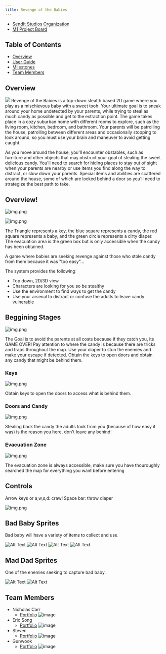```yaml
---
title: Revenge of the Babies
---
```


* [SendIt Studios Organization](https://github.com/SendIt-Studios)
* [M1 Project Board](https://github.com/orgs/SendIt-Studios/projects/2/views/1)

## Table of Contents
* [Overview](#overview)
* [User Guide](#user-guide)
* [Milestones](#milestones)
* [Team Members](#team-members)

## Overview

<img class="ui left floated image" src="../public/images/titlescreen.jpg">
Revenge of the Babies is a top-down stealth based 2D game where you play as a mischievous baby with a sweet tooh. Your ultimate goal is to sneak around your home undetected by your parents, while trying to steal as much candy as possible and get to the extraction point. The game takes place in a cozy suburban home with different rooms to explore, such as the living room, kitchen, bedroom, and bathroom. Your parents will be patrolling the house, patrolling between different areas and occasionally stopping to look around, so you must use your brain and maneuver to avoid getting caught.

As you move around the house, you'll encounter obstables, such as furniture and other objects that may obstruct your goal of stealing the sweet delicious candy. You'll need to search for hiding places to stay out of sight when your parents are nearby or use items you find along the way to distract, or slow down your parents. Special items and abilities are scattered around the house, some of which are locked behind a door so you'll need to strategize the best path to take.


## Overview!
![img.png](public/images/image.png)

![img.png](public/images/image1.png)

The Triangle represents a key, the blue square represents a candy, the red square represents a baby, and the green circle represents a dirty diaper.
The evacuation area is the green box but is only accessible when the candy has been obtained.

A game where babies are seeking revenge against those who stole candy from them because it was "too easy"...

The system provides the following:

* Top down, 2D/3D view
* Characters are looking for you so be stealthy
* Use the environment to find ways to get the candy
* Use your arsenal to distract or confuse the adults to leave candy vulnerable


## Beggining Stages

![img.png](public/images/level_1.png)

The Goal is to avoid the parents at all costs because if they catch you, its GAME OVER! Pay attention to where the candy is because there are tricks and traps throughout the map. Use your diaper to stun the enemies and make your escape if detected. Obtain the keys to open doors and obtain any candy that might be behind them.

### Keys

![img.png](public/images/key.png)

Obtain keys to open the doors to access what is behind them.

### Doors and Candy

![img.png](public/images/door_and_candy.png)

Stealing back the candy the adults took from you (because of how easy it was) is the reason you here, don't leave any behind!

### Evacuation Zone

![img.png](public/images/evac_zone.png)

The evacuation zone is always accessible, make sure you have thouroughly searched the map for everything you want before entering

## Controls

Arrow keys or a,w,s,d: crawl
Space bar: throw diaper

![img.png](public/images/diaper.png)

## Bad Baby Sprites

Bad baby will have a variety of items to collect and use.

![Alt Text](public/images/baby_left.gif)
![Alt Text](public/images/baby_right.gif)
![Alt Text](public/images/baby_up.gif)
![Alt Text](public/images/baby_down.gif)

## Mad Dad Sprites

One of the enemies seeking to capture bad baby.

![Alt Text](public/images/adult1_up.gif)
![Alt Text](public/images/adult1_down.gif)


## Team Members
* Nicholas Carr
    * [Portfolio](https://nicholasbcarr.github.io/)
    ![image](public/images/nick.jpg)
* Eric Song
    * [Portfolio](https://eric-song1773.github.io/)
    ![image](public/images/eric.jpg)
* Steven 
    * [Portfolio](https://sle417.github.io/)
    ![image](public/images/steven.jpg)
* Gunwook
    * [Portfolio](https://lumd2000.github.io/)
    ![image](public/images/gunwook.jpg)
